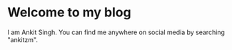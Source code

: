 # Welcome to my blog

I am Ankit Singh.
You can find me anywhere on social media by searching "ankitzm".
